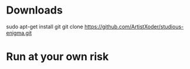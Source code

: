 # Downloads 
sudo apt-get install git
git clone https://github.com/ArtistXoder/studious-enigma.git
# Run at your own risk 
